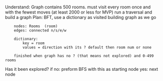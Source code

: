 Understand:
        Graph contains 500 rooms. must visit every room once and with the fewest moves (at least 2000 or less for MVP)
        run a traversal and build a graph
Plan:
BFT, use a dictionary as visited
building graph as we go

        nodes: Rooms  (room)
        edges: connected n/s/e/w
        
        dictionary: 
            key = room
            values = direction with its ? default then room num or none

        finished when graph has no ? (that means not explored) and 0-499 rooms

Has it been explored?
    if no: preform BFS with this as starting node
    yes: next node

    


